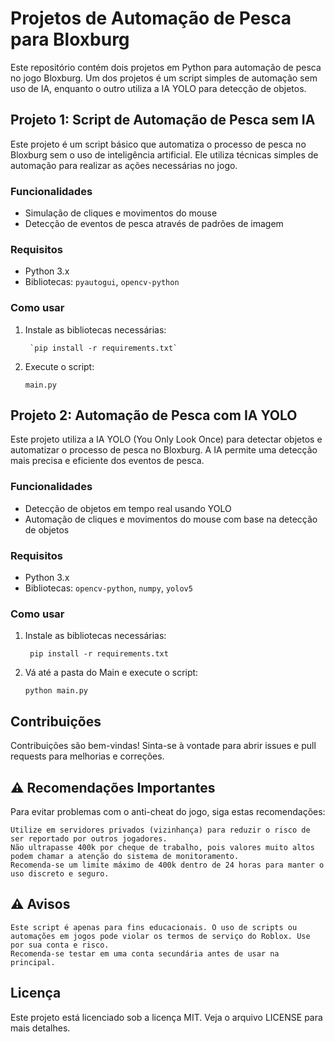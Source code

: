 # Projetos de Automação de Pesca para Bloxburg

Este repositório contém dois projetos em Python para automação de pesca no jogo Bloxburg. Um dos projetos é um script simples de automação sem uso de IA, enquanto o outro utiliza a IA YOLO para detecção de objetos.

## Projeto 1: Script de Automação de Pesca sem IA

Este projeto é um script básico que automatiza o processo de pesca no Bloxburg sem o uso de inteligência artificial. Ele utiliza técnicas simples de automação para realizar as ações necessárias no jogo.

### Funcionalidades
- Simulação de cliques e movimentos do mouse
- Detecção de eventos de pesca através de padrões de imagem

### Requisitos
- Python 3.x
- Bibliotecas: `pyautogui`, `opencv-python`

### Como usar
1. Instale as bibliotecas necessárias:
    ```
     `pip install -r requirements.txt`
    ```
2. Execute o script:
    ```
    main.py
    ```

## Projeto 2: Automação de Pesca com IA YOLO

Este projeto utiliza a IA YOLO (You Only Look Once) para detectar objetos e automatizar o processo de pesca no Bloxburg. A IA permite uma detecção mais precisa e eficiente dos eventos de pesca.

### Funcionalidades
- Detecção de objetos em tempo real usando YOLO
- Automação de cliques e movimentos do mouse com base na detecção de objetos

### Requisitos
- Python 3.x
- Bibliotecas: `opencv-python`, `numpy`, `yolov5`

### Como usar
1. Instale as bibliotecas necessárias:
    ```
     pip install -r requirements.txt
    ```

3. Vá até a pasta do Main e execute o script:
    ```
    python main.py
    ```

## Contribuições

Contribuições são bem-vindas! Sinta-se à vontade para abrir issues e pull requests para melhorias e correções.

## ⚠️ Recomendações Importantes

Para evitar problemas com o anti-cheat do jogo, siga estas recomendações:

    Utilize em servidores privados (vizinhança) para reduzir o risco de ser reportado por outros jogadores.
    Não ultrapasse 400k por cheque de trabalho, pois valores muito altos podem chamar a atenção do sistema de monitoramento.
    Recomenda-se um limite máximo de 400k dentro de 24 horas para manter o uso discreto e seguro.

## ⚠️ Avisos

    Este script é apenas para fins educacionais. O uso de scripts ou automações em jogos pode violar os termos de serviço do Roblox. Use por sua conta e risco.
    Recomenda-se testar em uma conta secundária antes de usar na principal.

## Licença

Este projeto está licenciado sob a licença MIT. Veja o arquivo LICENSE para mais detalhes.